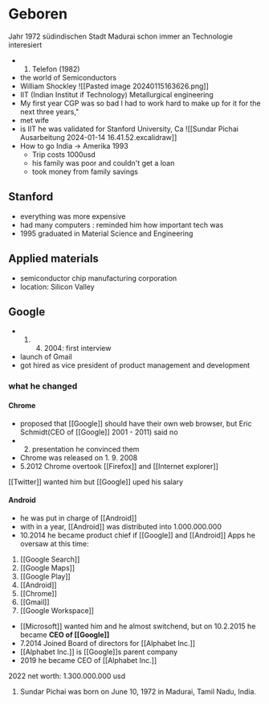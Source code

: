 # Geboren
Jahr 1972
südindischen Stadt Madurai
schon immer an Technologie interesiert
- 1. Telefon (1982)
- the world of Semiconductors
- William Shockley 
![[Pasted image 20240115163626.png]]
- IIT (Indian Institut if Technology) Metallurgical engineering
- My first year CGP was so bad I had to work hard to make up for it for the next three years,"
- met wife
- is IIT he was validated for Stanford University, Ca
![[Sundar Pichai Ausarbeitung 2024-01-14 16.41.52.excalidraw]]
- How to go India -> Amerika 1993
	- Trip costs 1000usd
	- his family was poor and couldn't get a loan
	- took money from family savings
## Stanford
- everything was more expensive
- had many computers : reminded him how important tech was
- 1995 graduated in Material Science and Engineering
## Applied materials
- semiconductor chip manufacturing corporation
- location: Silicon Valley
## Google
- 1. 4. 2004: first interview
- launch of Gmail
- got hired as vice president of product management and development
### what he changed
#### Chrome
- proposed that [[Google]] should have their own web browser, but Eric Schmidt(CEO of [[Google]] 2001 - 2011) said no
- 2. presentation he convinced them
- Chrome was released on 1. 9. 2008
- 5.2012 Chrome overtook [[Firefox]] and [[Internet explorer]]

[[Twitter]] wanted him but [[Google]] uped his salary
#### Android
- he was put in charge of [[Android]] 
- with in a year, [[Android]] was distributed into 1.000.000.000
- 10.2014 he became product chief if [[Google]] and [[Android]]
Apps he oversaw at this time:
1. [[Google Search]]
2. [[Google Maps]]
3. [[Google Play]]
4. [[Android]]
5. [[Chrome]]
6. [[Gmail]]
7. [[Google Workspace]]

- [[Microsoft]] wanted him and he almost switchend, but on 10.2.2015 he became **CEO of [[Google]]**
- 7.2014 Joined Board of directors for [[Alphabet Inc.]] 
- [[Alphabet Inc.]] is [[Google]]s parent company  
- 2019 he became CEO of [[Alphabet Inc.]]


2022 net worth: 1.300.000.000 usd


1. Sundar Pichai was born on June 10, 1972 in Madurai, Tamil Nadu, India.